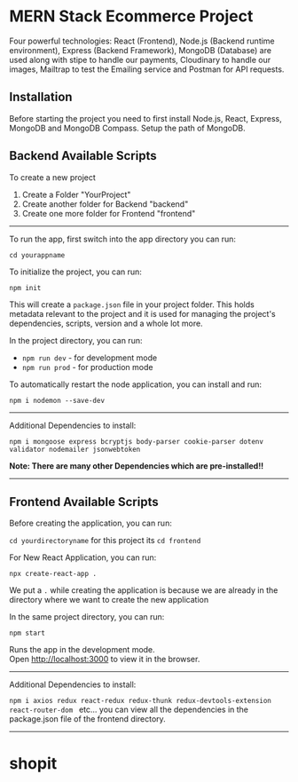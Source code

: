 # MERN Stack Ecommerce Project

Four powerful technologies: React (Frontend), Node.js (Backend runtime environment), Express (Backend Framework), MongoDB (Database) are used along with stipe to handle our payments, Cloudinary to handle our images, Mailtrap to test the Emailing service and Postman for API requests.

## Installation

Before starting the project you need to first install Node.js, React, Express, MongoDB and MongoDB Compass.
Setup the path of MongoDB.

## Backend Available Scripts

To create a new project

1. Create a Folder "YourProject"
2. Create another folder for Backend "backend"
3. Create one more folder for Frontend "frontend"

---

To run the app, first switch into the app directory you can run:

 `cd yourappname`

To initialize the project, you can run: 

 `npm init`

This will create a `package.json` file in your project folder. This holds metadata relevant to the project and it is used for managing the project's dependencies, scripts, version and a whole lot more.

In the project directory, you can run:

- `npm run dev` - for development mode
- `npm run prod` - for production mode

To automatically restart the node application, you can install and run:

 `npm i nodemon --save-dev`

---

Additional Dependencies to install:

 `npm i mongoose express bcryptjs body-parser cookie-parser dotenv validator nodemailer jsonwebtoken`

**Note: There are many other Dependencies which are pre-installed!!**

---

## Frontend Available Scripts

Before creating the application, you can run:

`cd yourdirectoryname` for this project its `cd frontend`

For New React Application, you can run: 

`npx create-react-app .`

We put a `.` while creating the application is because we are already in the directory where we want to create the new application

In the same project directory, you can run:

`npm start`

Runs the app in the development mode.\
Open [http://localhost:3000](http://localhost:3000) to view it in the browser.

---

Additional Dependencies to install:

 `npm i axios redux react-redux redux-thunk redux-devtools-extension react-router-dom `   etc... you can view all the dependencies in the package.json file of the frontend directory.

---

# shopit
